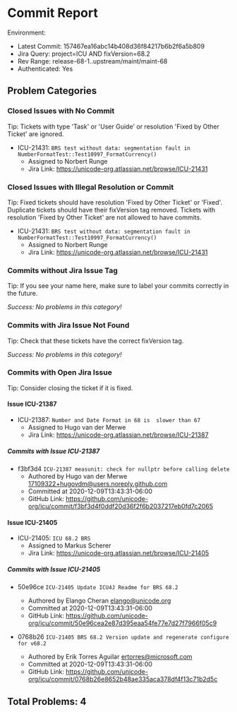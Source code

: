 <!---
Copyright (C) 2018 and later: Unicode, Inc. and others.
License & terms of use: http://www.unicode.org/copyright.html
-->

Commit Report
=============

Environment:
- Latest Commit: 157467ea16abc14b408d36f84217b6b2f6a5b809
- Jira Query: project=ICU AND fixVersion=68.2
- Rev Range: release-68-1..upstream/maint/maint-68
- Authenticated: Yes

## Problem Categories
### Closed Issues with No Commit
Tip: Tickets with type 'Task' or 'User Guide' or resolution 'Fixed by Other Ticket' are ignored.

- ICU-21431: `BRS test without data: segmentation fault in NumberFormatTest::Test10997_FormatCurrency()`
	- Assigned to Norbert Runge
	- Jira Link: https://unicode-org.atlassian.net/browse/ICU-21431

### Closed Issues with Illegal Resolution or Commit
Tip: Fixed tickets should have resolution 'Fixed by Other Ticket' or 'Fixed'.
Duplicate tickets should have their fixVersion tag removed.
Tickets with resolution 'Fixed by Other Ticket' are not allowed to have commits.

- ICU-21431: `BRS test without data: segmentation fault in NumberFormatTest::Test10997_FormatCurrency()`
	- Assigned to Norbert Runge
	- Jira Link: https://unicode-org.atlassian.net/browse/ICU-21431


### Commits without Jira Issue Tag
Tip: If you see your name here, make sure to label your commits correctly in the future.

*Success: No problems in this category!*

### Commits with Jira Issue Not Found
Tip: Check that these tickets have the correct fixVersion tag.

*Success: No problems in this category!*

### Commits with Open Jira Issue
Tip: Consider closing the ticket if it is fixed.

#### Issue ICU-21387

- ICU-21387: `Number and Date Format in 68 is  slower than 67`
	- Assigned to Hugo van der Merwe
	- Jira Link: https://unicode-org.atlassian.net/browse/ICU-21387

##### Commits with Issue ICU-21387

- f3bf3d4 `ICU-21387 measunit: check for nullptr before calling delete`
	- Authored by Hugo van der Merwe <17109322+hugovdm@users.noreply.github.com>
	- Committed at 2020-12-09T13:43:31-06:00
	- GitHub Link: https://github.com/unicode-org/icu/commit/f3bf3d4f0ddf20d36f2f6b2037217eb0fd7c2065

#### Issue ICU-21405

- ICU-21405: `ICU 68.2 BRS`
	- Assigned to Markus Scherer
	- Jira Link: https://unicode-org.atlassian.net/browse/ICU-21405

##### Commits with Issue ICU-21405

- 50e96ce `ICU-21405 Update ICU4J Readme for BRS 68.2`
	- Authored by Elango Cheran <elango@unicode.org>
	- Committed at 2020-12-09T13:43:31-06:00
	- GitHub Link: https://github.com/unicode-org/icu/commit/50e96cea2e87d395eaa54fe77e7d27f7966f05c9

- 0768b26 `ICU-21405 BRS 68.2 Version update and regenerate configure for v68.2`
	- Authored by Erik Torres Aguilar <ertorres@microsoft.com>
	- Committed at 2020-12-09T13:43:31-06:00
	- GitHub Link: https://github.com/unicode-org/icu/commit/0768b26e8652b48ae335aca378df4f13c71b2d5c


## Total Problems: 4

